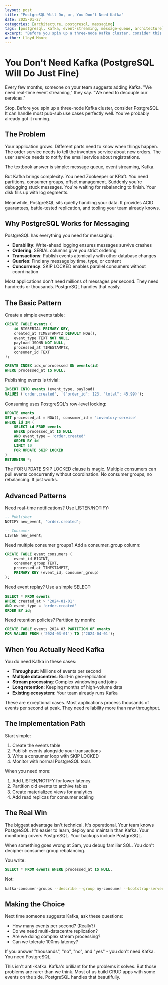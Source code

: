 ```yaml
---
layout: post
title: "PostgreSQL Will Do, or, You Don't Need Kafka"
date: 2025-01-27
categories: [architecture, postgresql, messaging]
tags: [postgresql, kafka, event-streaming, message-queue, architecture]
excerpt: "Before you spin up a three-node Kafka cluster, consider this: PostgreSQL can handle most pub-sub use cases perfectly well. And you've probably already got it running."
author: Lloyd Moore 
---
```


# You Don't Need Kafka (PostgreSQL Will Do Just Fine)

Every few months, someone on your team suggests adding Kafka. "We need real-time event streaming," they say. "We need to decouple our services."

Stop. Before you spin up a three-node Kafka cluster, consider PostgreSQL. It can handle most pub-sub use cases perfectly well. You've probably already got it running.

## The Problem

Your application grows. Different parts need to know when things happen. The order service needs to tell the inventory service about new orders. The user service needs to notify the email service about registrations.

The textbook answer is simple: message queue, event streaming, Kafka.

But Kafka brings complexity. You need Zookeeper or KRaft. You need partitions, consumer groups, offset management. Suddenly you're debugging stuck messages. You're waiting for rebalancing to finish. Your disk fills up with log segments.

Meanwhile, PostgreSQL sits quietly handling your data. It provides ACID guarantees, battle-tested replication, and tooling your team already knows.

## Why PostgreSQL Works for Messaging

PostgreSQL has everything you need for messaging:

- **Durability**: Write-ahead logging ensures messages survive crashes
- **Ordering**: SERIAL columns give you strict ordering
- **Transactions**: Publish events atomically with other database changes
- **Queries**: Find any message by time, type, or content
- **Concurrency**: SKIP LOCKED enables parallel consumers without coordination

Most applications don't need millions of messages per second. They need hundreds or thousands. PostgreSQL handles that easily.

## The Basic Pattern

Create a simple events table:

```sql
CREATE TABLE events (
    id BIGSERIAL PRIMARY KEY,
    created_at TIMESTAMPTZ DEFAULT NOW(),
    event_type TEXT NOT NULL,
    payload JSONB NOT NULL,
    processed_at TIMESTAMPTZ,
    consumer_id TEXT
);

CREATE INDEX idx_unprocessed ON events(id) 
WHERE processed_at IS NULL;
```

Publishing events is trivial:

```sql
INSERT INTO events (event_type, payload) 
VALUES ('order.created', '{"order_id": 123, "total": 45.99}');
```

Consuming uses PostgreSQL's row-level locking:

```sql
UPDATE events 
SET processed_at = NOW(), consumer_id = 'inventory-service'
WHERE id IN (
    SELECT id FROM events 
    WHERE processed_at IS NULL 
    AND event_type = 'order.created'
    ORDER BY id 
    LIMIT 10
    FOR UPDATE SKIP LOCKED
)
RETURNING *;
```

The FOR UPDATE SKIP LOCKED clause is magic. Multiple consumers can pull events concurrently without coordination. No consumer groups, no rebalancing. It just works.

## Advanced Patterns

Need real-time notifications? Use LISTEN/NOTIFY:
```sql
-- Publisher
NOTIFY new_event, 'order.created';

-- Consumer
LISTEN new_event;
```

Need multiple consumer groups? Add a consumer_group column:
```sql
CREATE TABLE event_consumers (
    event_id BIGINT,
    consumer_group TEXT,
    processed_at TIMESTAMPTZ,
    PRIMARY KEY (event_id, consumer_group)
);
```

Need event replay? Use a simple SELECT:

```sql
SELECT * FROM events 
WHERE created_at > '2024-01-01' 
AND event_type = 'order.created'
ORDER BY id;
```

Need retention policies? Partition by month:

```sql
CREATE TABLE events_2024_03 PARTITION OF events
FOR VALUES FROM ('2024-03-01') TO ('2024-04-01');
```

## When You Actually Need Kafka

You do need Kafka in these cases:

- **Throughput**: Millions of events per second
- **Multiple datacentres**: Built-in geo-replication
- **Stream processing**: Complex windowing and joins
- **Long retention**: Keeping months of high-volume data
- **Existing ecosystem**: Your team already runs Kafka

These are exceptional cases. Most applications process thousands of events per second at peak. They need reliability more than raw throughput.

## The Implementation Path

Start simple:

1. Create the events table
2. Publish events alongside your transactions
3. Write a consumer loop with SKIP LOCKED
4. Monitor with normal PostgreSQL tools

When you need more:

1. Add LISTEN/NOTIFY for lower latency
2. Partition old events to archive tables
3. Create materialized views for analytics
4. Add read replicas for consumer scaling

## The Real Win

The biggest advantage isn't technical. It's operational. Your team knows PostgreSQL. It's easier to learn, deploy and maintain than Kafka. Your monitoring covers PostgreSQL. Your backups include PostgreSQL.

When something goes wrong at 3am, you debug familiar SQL. You don't decipher consumer group rebalancing.

You write:

```sql
SELECT * FROM events WHERE processed_at IS NULL. 
```

Not:

```bash
kafka-consumer-groups --describe --group my-consumer --bootstrap-server localhost:9092.
```

## Making the Choice

Next time someone suggests Kafka, ask these questions:

- How many events per second? (Really?)
- Do we need multi-datacentre replication?
- Are we doing complex stream processing?
- Can we tolerate 100ms latency?

If you answer "thousands", "no", "no", and "yes" - you don't need Kafka. You need PostgreSQL.

This isn't anti-Kafka. Kafka's brilliant for the problems it solves. But those problems are rarer than we think. Most of us build CRUD apps with some events on the side. PostgreSQL handles that beautifully.

